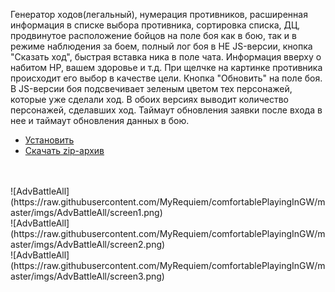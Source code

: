 Генератор ходов(легальный), нумерация противников, расширенная информация в
списке выбора противника, сортировка списка, ДЦ, продвинутое расположение
бойцов на поле боя как в бою, так и в режиме наблюдения за боем, полный лог
боя в НЕ JS-версии, кнопка "Сказать ход", быстрая вставка ника в поле чата.
Информация вверху о набитом HP, вашем здоровье и т.д. При щелчке на картинке
противника происходит его выбор в качестве цели. Кнопка "Обновить" на поле боя.
В JS-версии боя подсвечивает зеленым цветом тех персонажей, которые уже сделали
ход. В обоих версиях выводит количество персонажей, сделавших ход. Таймаут
обновления заявки после входа в нее и таймаут обновления данных в бою.
<br>
* [Установить](https://raw.githubusercontent.com/MyRequiem/comfortablePlayingInGW/master/separatedScripts/AdvBattleAll/advBattleAll.user.js)
* [Скачать zip-архив](https://raw.githubusercontent.com/MyRequiem/comfortablePlayingInGW/master/separatedScripts/AdvBattleAll/advBattleAll.user.js.zip)
<br>
<br>
![AdvBattleAll](https://raw.githubusercontent.com/MyRequiem/comfortablePlayingInGW/master/imgs/AdvBattleAll/screen1.png)
<br>
![AdvBattleAll](https://raw.githubusercontent.com/MyRequiem/comfortablePlayingInGW/master/imgs/AdvBattleAll/screen2.png)
<br>
![AdvBattleAll](https://raw.githubusercontent.com/MyRequiem/comfortablePlayingInGW/master/imgs/AdvBattleAll/screen3.png)

